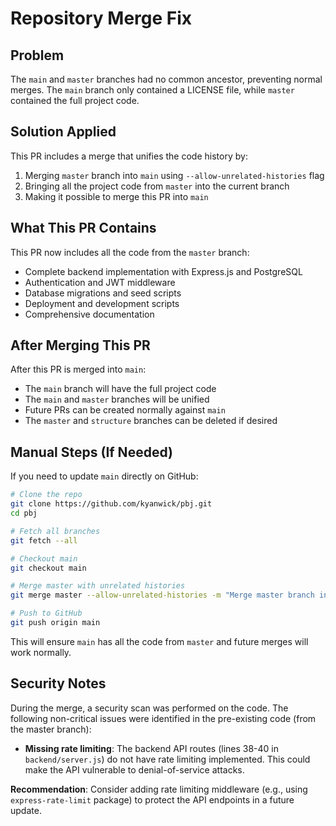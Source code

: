 # Repository Merge Fix

## Problem
The `main` and `master` branches had no common ancestor, preventing normal merges. The `main` branch only contained a LICENSE file, while `master` contained the full project code.

## Solution Applied
This PR includes a merge that unifies the code history by:

1. Merging `master` branch into `main` using `--allow-unrelated-histories` flag
2. Bringing all the project code from `master` into the current branch
3. Making it possible to merge this PR into `main`

## What This PR Contains
This PR now includes all the code from the `master` branch:
- Complete backend implementation with Express.js and PostgreSQL
- Authentication and JWT middleware
- Database migrations and seed scripts
- Deployment and development scripts
- Comprehensive documentation

## After Merging This PR
After this PR is merged into `main`:
- The `main` branch will have the full project code
- The `main` and `master` branches will be unified
- Future PRs can be created normally against `main`
- The `master` and `structure` branches can be deleted if desired

## Manual Steps (If Needed)
If you need to update `main` directly on GitHub:

```bash
# Clone the repo
git clone https://github.com/kyanwick/pbj.git
cd pbj

# Fetch all branches
git fetch --all

# Checkout main
git checkout main

# Merge master with unrelated histories
git merge master --allow-unrelated-histories -m "Merge master branch into main to unify code history"

# Push to GitHub
git push origin main
```

This will ensure `main` has all the code from `master` and future merges will work normally.

## Security Notes
During the merge, a security scan was performed on the code. The following non-critical issues were identified in the pre-existing code (from the master branch):

- **Missing rate limiting**: The backend API routes (lines 38-40 in `backend/server.js`) do not have rate limiting implemented. This could make the API vulnerable to denial-of-service attacks.

**Recommendation**: Consider adding rate limiting middleware (e.g., using `express-rate-limit` package) to protect the API endpoints in a future update.
